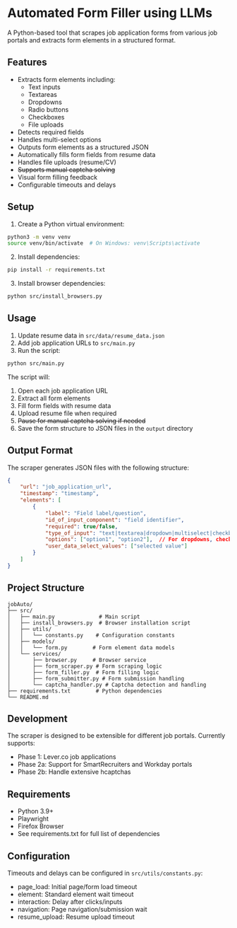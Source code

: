 # Automated Form Filler using LLMs

A Python-based tool that scrapes job application forms from various job portals and extracts form elements in a structured format.

## Features

- Extracts form elements including:
  - Text inputs
  - Textareas
  - Dropdowns
  - Radio buttons
  - Checkboxes
  - File uploads
- Detects required fields
- Handles multi-select options
- Outputs form elements as a structured JSON
- Automatically fills form fields from resume data
- Handles file uploads (resume/CV)
- ~~Supports manual captcha solving~~
- Visual form filling feedback
- Configurable timeouts and delays

## Setup

1. Create a Python virtual environment:
```bash
python3 -m venv venv
source venv/bin/activate  # On Windows: venv\Scripts\activate
```

2. Install dependencies:
```bash
pip install -r requirements.txt
```

3. Install browser dependencies:
```bash
python src/install_browsers.py
```

## Usage

1. Update resume data in `src/data/resume_data.json`
2. Add job application URLs to `src/main.py`
3. Run the script:
```bash
python src/main.py
```

The script will:
1. Open each job application URL
2. Extract all form elements
3. Fill form fields with resume data
4. Upload resume file when required
5. ~~Pause for manual captcha solving if needed~~
6. Save the form structure to JSON files in the `output` directory

## Output Format

The scraper generates JSON files with the following structure:
```json
{
    "url": "job_application_url",
    "timestamp": "timestamp",
    "elements": [
        {
            "label": "Field label/question",
            "id_of_input_component": "field identifier",
            "required": true/false,
            "type_of_input": "text|textarea|dropdown|multiselect|checkbox|radio|file|date",
            "options": ["option1", "option2"],  // For dropdowns, checkboxes, radio buttons
            "user_data_select_values": ["selected value"]
        }
    ]
}
```

## Project Structure

```
jobAuto/
├── src/
│   ├── main.py              # Main script
│   ├── install_browsers.py  # Browser installation script
│   ├── utils/
│   │   └── constants.py    # Configuration constants
│   ├── models/
│   │   └── form.py        # Form element data models
│   └── services/
│       ├── browser.py     # Browser service
│       ├── form_scraper.py # Form scraping logic
│       ├── form_filler.py  # Form filling logic
│       ├── form_submitter.py # Form submission handling
│       └── captcha_handler.py # Captcha detection and handling
├── requirements.txt        # Python dependencies
└── README.md
```

## Development

The scraper is designed to be extensible for different job portals. Currently supports:
- Phase 1: Lever.co job applications
- Phase 2a: Support for SmartRecruiters and Workday portals
- Phase 2b: Handle extensive hcaptchas

## Requirements

- Python 3.9+
- Playwright
- Firefox Browser
- See requirements.txt for full list of dependencies

## Configuration

Timeouts and delays can be configured in `src/utils/constants.py`:
- page_load: Initial page/form load timeout
- element: Standard element wait timeout
- interaction: Delay after clicks/inputs
- navigation: Page navigation/submission wait
- resume_upload: Resume upload timeout 
